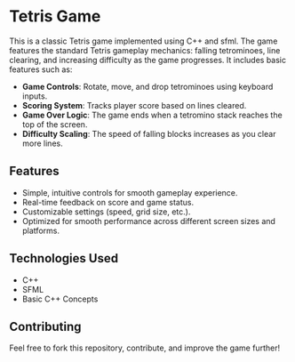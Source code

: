 # Tetris Game

This is a classic Tetris game implemented using C++ and sfml. The game features the standard Tetris gameplay mechanics: falling tetrominoes, line clearing, and increasing difficulty as the game progresses. It includes basic features such as:

- **Game Controls**: Rotate, move, and drop tetrominoes using keyboard inputs.
- **Scoring System**: Tracks player score based on lines cleared.
- **Game Over Logic**: The game ends when a tetromino stack reaches the top of the screen.
- **Difficulty Scaling**: The speed of falling blocks increases as you clear more lines.

## Features

- Simple, intuitive controls for smooth gameplay experience.
- Real-time feedback on score and game status.
- Customizable settings (speed, grid size, etc.).
- Optimized for smooth performance across different screen sizes and platforms.

## Technologies Used

- C++
- SFML
- Basic C++ Concepts


## Contributing

Feel free to fork this repository, contribute, and improve the game further!

